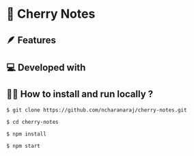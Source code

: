 # 📘 Cherry Notes

## 🪶 Features

## 💻 Developed with

## 🧑‍💻 How to install and run locally ?

```
$ git clone https://github.com/ncharanaraj/cherry-notes.git
```

```
$ cd cherry-notes
```

```
$ npm install
```

```
$ npm start
```
